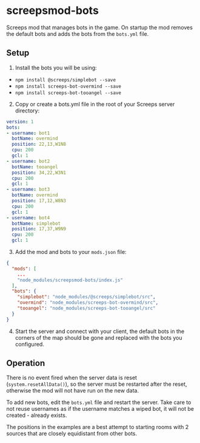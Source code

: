 # screepsmod-bots

Screeps mod that manages bots in the game. On startup the mod removes the default bots 
and adds the bots from the `bots.yml` file.

## Setup

1. Install the bots you will be using:
  * `npm install @screeps/simplebot --save`
  * `npm install screeps-bot-overmind --save`
  * `npm install screeps-bot-tooangel --save`
2. Copy or create a bots.yml file in the root of your Screeps server directory:

```yaml
version: 1
bots:
- username: bot1
  botName: overmind
  position: 22,13,W1N8
  cpu: 200
  gcl: 1
- username: bot2
  botName: tooangel
  position: 34,22,W3N1
  cpu: 200
  gcl: 1
- username: bot3
  botName: overmind
  position: 17,12,W8N3
  cpu: 200
  gcl: 1
- username: bot4
  botName: simplebot
  position: 17,37,W9N9
  cpu: 200
  gcl: 1
```

3. Add the mod and bots to your `mods.json` file:

```json
{
  "mods": [
    ...
    "node_modules/screepsmod-bots/index.js"
  ],
  "bots": {
    "simplebot": "node_modules/@screeps/simplebot/src",
    "overmind": "node_modules/screeps-bot-overmind/src",
    "tooangel": "node_modules/screeps-bot-tooangel/src"
  }
}
```

4. Start the server and connect with your client, the default bots in the corners of
   the map should be gone and replaced with the bots you configured.

## Operation

There is no event fired when the server data is reset (`system.resetAllData()`), so
the server must be restarted after the reset, otherwise the mod will not have run
on the new data.

To add new bots, edit the `bots.yml` file and restart the server. Take care to not reuse
usernames as if the username matches a wiped bot, it will not be created - already exists.

The positions in the examples are a best attempt to starting rooms with 2 sources that are
closely equidistant from other bots. 